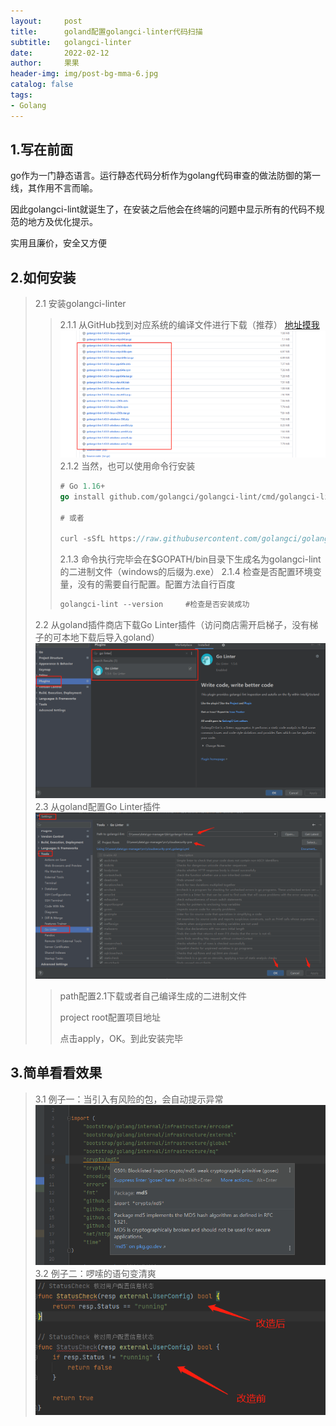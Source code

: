 ```yaml
---
layout:     post
title:      goland配置golangci-linter代码扫描
subtitle:   golangci-linter
date:       2022-02-12
author:     果果
header-img: img/post-bg-mma-6.jpg
catalog: false
tags:
- Golang
---
```



## 1.写在前面
go作为一门静态语言。运行静态代码分析作为golang代码审查的做法防御的第一线，其作用不言而喻。

因此golangci-lint就诞生了，在安装之后他会在终端的问题中显示所有的代码不规范的地方及优化提示。

实用且廉价，安全又方便


## 2.如何安装
>2.1 安装golangci-linter
>>2.1.1  从GitHub找到对应系统的编译文件进行下载（推荐） <a href="https://github.com/golangci/golangci-lint/releases/tag/v1.43.0" target="_blank">地址摸我</a>
![pic](/img-post/202202/golinter-1.png "pic")
>>2.1.2  当然，也可以使用命令行安装
>>```go
>># Go 1.16+
>>go install github.com/golangci/golangci-lint/cmd/golangci-lint@v1.43.0
>>
>># 或者
>>
>>curl -sSfL https://raw.githubusercontent.com/golangci/golangci-lint/master/install.sh sh -s -- -b $(go env GOPATH)/bin v1.43.0
>>```
>>2.1.3   命令执行完毕会在$GOPATH/bin目录下生成名为golangci-lint的二进制文件（windows的后缀为.exe）
>>2.1.4   检查是否配置环境变量，没有的需要自行配置。配置方法自行百度
>>```go
>>golangci-lint --version     #检查是否安装成功
>>```
>2.2 从goland插件商店下载Go Linter插件（访问商店需开启梯子，没有梯子的可本地下载后导入goland）
![pic](/img-post/202202/golinter-2.png "pic")
>2.3  从goland配置Go Linter插件
![pic](/img-post/202202/golinter-3.png "pic")
>>path配置2.1下载或者自己编译生成的二进制文件
>>
>>project root配置项目地址
>>
>>点击apply，OK。到此安装完毕

## 3.简单看看效果
>3.1 例子一：当引入有风险的包，会自动提示异常
![pic](/img-post/202202/golinter-4.png "pic")
>3.2 例子二：啰嗦的语句变清爽
![pic](/img-post/202202/golinter-5.png "pic")